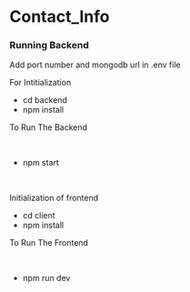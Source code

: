 # Contact_Info
<h3>Running Backend</h3>
<p>Add port number and mongodb url in .env file</p>
<p>For Intitialization</p>
<ul>
  <li>cd backend</li>
  <li>npm install</li>
</ul>
<p>To Run The Backend</p><br/>
<ul>
  <li>npm start</li>
</ul><br/>

<p>Initialization of frontend</p>
<ul>
  <li>cd client</li>
  <li>npm install</li>
</ul>
<p>To Run The Frontend</p><br/>
<ul>
  <li>npm run dev</li>
</ul>
